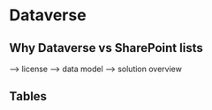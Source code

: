 # Dataverse

## Why Dataverse vs SharePoint lists

--> license
--> data model
--> solution overview

## Tables

